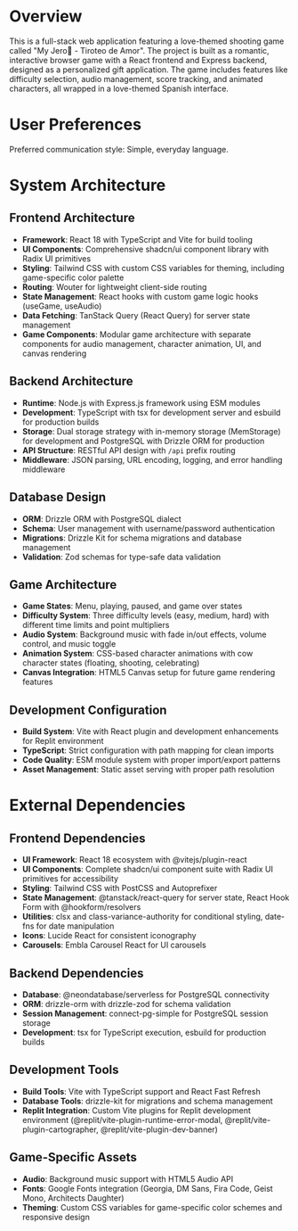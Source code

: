 # Overview

This is a full-stack web application featuring a love-themed shooting game called "My Jero💖 - Tiroteo de Amor". The project is built as a romantic, interactive browser game with a React frontend and Express backend, designed as a personalized gift application. The game includes features like difficulty selection, audio management, score tracking, and animated characters, all wrapped in a love-themed Spanish interface.

# User Preferences

Preferred communication style: Simple, everyday language.

# System Architecture

## Frontend Architecture
- **Framework**: React 18 with TypeScript and Vite for build tooling
- **UI Components**: Comprehensive shadcn/ui component library with Radix UI primitives
- **Styling**: Tailwind CSS with custom CSS variables for theming, including game-specific color palette
- **Routing**: Wouter for lightweight client-side routing
- **State Management**: React hooks with custom game logic hooks (useGame, useAudio)
- **Data Fetching**: TanStack Query (React Query) for server state management
- **Game Components**: Modular game architecture with separate components for audio management, character animation, UI, and canvas rendering

## Backend Architecture
- **Runtime**: Node.js with Express.js framework using ESM modules
- **Development**: TypeScript with tsx for development server and esbuild for production builds
- **Storage**: Dual storage strategy with in-memory storage (MemStorage) for development and PostgreSQL with Drizzle ORM for production
- **API Structure**: RESTful API design with `/api` prefix routing
- **Middleware**: JSON parsing, URL encoding, logging, and error handling middleware

## Database Design
- **ORM**: Drizzle ORM with PostgreSQL dialect
- **Schema**: User management with username/password authentication
- **Migrations**: Drizzle Kit for schema migrations and database management
- **Validation**: Zod schemas for type-safe data validation

## Game Architecture
- **Game States**: Menu, playing, paused, and game over states
- **Difficulty System**: Three difficulty levels (easy, medium, hard) with different time limits and point multipliers
- **Audio System**: Background music with fade in/out effects, volume control, and music toggle
- **Animation System**: CSS-based character animations with cow character states (floating, shooting, celebrating)
- **Canvas Integration**: HTML5 Canvas setup for future game rendering features

## Development Configuration
- **Build System**: Vite with React plugin and development enhancements for Replit environment
- **TypeScript**: Strict configuration with path mapping for clean imports
- **Code Quality**: ESM module system with proper import/export patterns
- **Asset Management**: Static asset serving with proper path resolution

# External Dependencies

## Frontend Dependencies
- **UI Framework**: React 18 ecosystem with @vitejs/plugin-react
- **UI Components**: Complete shadcn/ui component suite with Radix UI primitives for accessibility
- **Styling**: Tailwind CSS with PostCSS and Autoprefixer
- **State Management**: @tanstack/react-query for server state, React Hook Form with @hookform/resolvers
- **Utilities**: clsx and class-variance-authority for conditional styling, date-fns for date manipulation
- **Icons**: Lucide React for consistent iconography
- **Carousels**: Embla Carousel React for UI carousels

## Backend Dependencies
- **Database**: @neondatabase/serverless for PostgreSQL connectivity
- **ORM**: drizzle-orm with drizzle-zod for schema validation
- **Session Management**: connect-pg-simple for PostgreSQL session storage
- **Development**: tsx for TypeScript execution, esbuild for production builds

## Development Tools
- **Build Tools**: Vite with TypeScript support and React Fast Refresh
- **Database Tools**: drizzle-kit for migrations and schema management
- **Replit Integration**: Custom Vite plugins for Replit development environment (@replit/vite-plugin-runtime-error-modal, @replit/vite-plugin-cartographer, @replit/vite-plugin-dev-banner)

## Game-Specific Assets
- **Audio**: Background music support with HTML5 Audio API
- **Fonts**: Google Fonts integration (Georgia, DM Sans, Fira Code, Geist Mono, Architects Daughter)
- **Theming**: Custom CSS variables for game-specific color schemes and responsive design